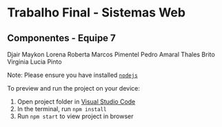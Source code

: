 
  # Trabalho Final - Sistemas Web

  ## Componentes   - Equipe 7

  Djair Maykon
  Lorena Roberta
  Marcos Pimentel
  Pedro Amaral
  Thales Brito
  Virginia Lucia Pinto



  Note: Please ensure you have installed <code><a href="https://nodejs.org/en/download/">nodejs</a></code>

  To preview and run the project on your device:
  1) Open project folder in <a href="https://code.visualstudio.com/download">Visual Studio Code</a>
  2) In the terminal, run `npm install`
  3) Run `npm start` to view project in browser
  